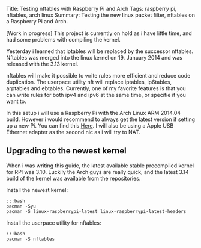 Title: Testing nftables with Raspberry Pi and Arch
Tags: raspberry pi, nftables, arch linux
Summary: Testing the new linux packet filter, nftables on a Raspberry Pi and Arch.

[Work in progress]
This project is currently on hold as i have little time, and had some problems with compiling the kernel.

Yesterday i learned that iptables will be replaced by the successor nftables. Nftables was merged into the linux kernel on 19. January 2014 and was released with the 3.13 kernel.

nftables will make it possible to write rules more efficient and reduce code duplication. The userpace utility nft will replace iptables, ip6tables, arptables and ebtables.
Currently, one of my favorite features is that you can write rules for both ipv4 and ipv6 at the same time, or specifie if you want to.

In this setup i will use a Raspberry Pi with the Arch Linux ARM 2014.04 build. However i would recommend to always get the latest version if setting up a new Pi. You can find this [Here](http://archlinuxarm.org/platforms/armv6/raspberry-pi). I will also be using a Apple USB Ethernet adapter as the second nic as i will try to NAT.


## Upgrading to the newest kernel
When i was writing this guide, the latest available stable precompiled kernel for RPI was 3.10. Luckily the Arch guys are really quick, and the latest 3.14 build of the kernel was available from the repositories.

Install the newest kernel:
    
    :::bash
    pacman -Syu
    pacman -S linux-raspberrypi-latest linux-raspberrypi-latest-headers


Install the userpace utility for nftables:
    
    :::bash
    pacman -S nftables
    




